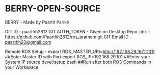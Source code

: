 # BERRY-OPEN-SOURCE
BERRY - Made by Paarth Parikh

GIT ID - paarthh2812
GIT AUTH_TOKEN - Given on Desktop
Repo Link - https://github.com/Paarthh2812/ros_pratham.git
GIT Email ID - paarthh20@gmail.com

Remote ROS Setup - 
export ROS_MASTER_URI=http://192.168.29.167:11311 ##Enter Master ID with Port
export ROS_IP=192.168.29.101    ##Enter your System IP
source devel/setup.bash ##Run after both ROS Commands in your Workspace
